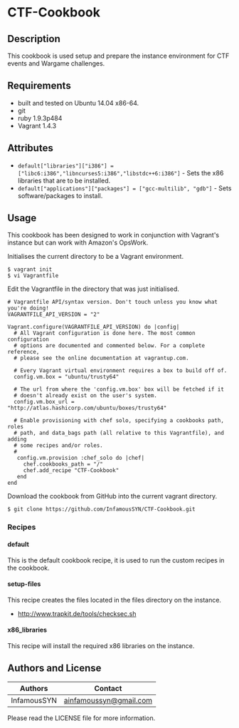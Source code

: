 # CTF-Cookbook

## Description
This cookbook is used setup and prepare the instance environment for CTF events and Wargame challenges.

## Requirements
* built and tested on Ubuntu 14.04 x86-64.
* git
* ruby 1.9.3p484
* Vagrant 1.4.3

## Attributes
* `default["libraries"]["i386"] = ["libc6:i386","libncurses5:i386","libstdc++6:i386"]` - Sets the x86 libraries that are to be installed.
* `default["applications"]["packages"] = ["gcc-multilib", "gdb"]` - Sets software/packages to install.

## Usage
This cookbook has been designed to work in conjunction with Vagrant's instance but can work with Amazon's OpsWork.

Initialises the current directory to be a Vagrant environment.
```
$ vagrant init
$ vi Vagrantfile
```

Edit the Vagrantfile in the directory that was just initialised.
```
# Vagrantfile API/syntax version. Don't touch unless you know what you're doing!
VAGRANTFILE_API_VERSION = "2"

Vagrant.configure(VAGRANTFILE_API_VERSION) do |config|
  # All Vagrant configuration is done here. The most common configuration
  # options are documented and commented below. For a complete reference,
  # please see the online documentation at vagrantup.com.

  # Every Vagrant virtual environment requires a box to build off of.
  config.vm.box = "ubuntu/trusty64"

  # The url from where the 'config.vm.box' box will be fetched if it
  # doesn't already exist on the user's system.
  config.vm.box_url = "http://atlas.hashicorp.com/ubuntu/boxes/trusty64"

  # Enable provisioning with chef solo, specifying a cookbooks path, roles
  # path, and data_bags path (all relative to this Vagrantfile), and adding
  # some recipes and/or roles.
  #
   config.vm.provision :chef_solo do |chef|
     chef.cookbooks_path = "/"
     chef.add_recipe "CTF-Cookbook"
   end
end
```

Download the cookbook from GitHub into the current vagrant directory.
```
$ git clone https://github.com/InfamousSYN/CTF-Cookbook.git
```

### Recipes

#### default
This is the default cookbook recipe, it is used to run the custom recipes in the cookbook.

#### setup-files
This recipe creates the files located in the files directory on the instance.
* http://www.trapkit.de/tools/checksec.sh

#### x86_libraries
This recipe will install the required x86 libraries on the instance.

## Authors and License

|  Authors   | Contact              |
|------------|:--------------------:|
|InfamousSYN |ainfamoussyn@gmail.com|

Please read the LICENSE file for more information.
